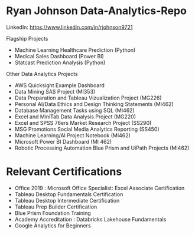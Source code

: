 # Ryan Johnson Data-Analytics-Repo
LinkedIn: https://www.linkedin.com/in/rjohnson9721

Flagship Projects
- Machine Learning Healthcare Prediction (Python)
- Medical Sales Dashboard (Power BI)
- Statcast Prediction Analysis (Python)

Other Data Analytics Projects
- AWS Quicksight Example Dashboard
- Data Mining SAS Project (MI353)
- Data Preparation and Tableau Vizualization Project (MG226)
- Personal AI/Data Ethics and Design Thinking Statements (MI462)
- Database Management Tasks using SQL (MI462)
- Excel and MiniTab Data Analysis Project (MG220)
- Excel and SPSS 76ers Market Research Project (SS290)
- MSG Promotions Social Media Analytics Reporting (SS450)
- Machine Learning/AI Project Notebook (MI462)
- Microsoft Power BI Dashboard (MI 462)
- Robotic Processing Automation Blue Prism and UiPath Projects (MI462)






# Relevant Certifications
- Office 2019 : Microsoft Office Specialist: Excel Associate Certification
- Tableau Desktop Fundamentals Certification
- Tableau Desktop Intermediate Certification
- Tableau Prep Builder Certification
- Blue Prism Foundation Training
- Academy Accreditation : Databricks Lakehouse Fundamentals
- Google Analytics for Beginners
